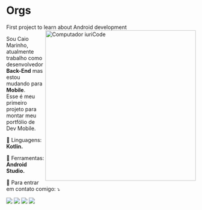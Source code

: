 # Orgs
First project to learn about Android development
<img src="https://raw.githubusercontent.com/MicaelliMedeiros/micaellimedeiros/master/image/computer-illustration.png" min-width="400px" max-width="400px" width="400px" align="right" alt="Computador iuriCode">

<p align="left"> 
  Sou Caio Marinho, atualmente trabalho como desenvolvedor <strong>Back-End</strong> mas estou mudando para <strong>Mobile</strong>.<br>
  Esse é meu primeiro projeto para montar meu portfólio de Dev Mobile. 
</p>

<p align="left">
  🦄 Linguagens: <strong>Kotlin.</strong>
</p>

<p align="left">
  💼 Ferramentas: <strong>Android Studio.</strong>
</p>

<p align="left">
  💌 Para entrar em contato comigo: ⤵️
</p>

<p align="left">
  <a href="#" alt="Gmail">
  <img src="https://img.shields.io/badge/-Gmail-FF0000?style=flat-square&labelColor=FF0000&logo=gmail&logoColor=white&link=caiomotamarinho22@gmail.com" /></a>

  <a href="#" alt="Linkedin">
  <img src="https://img.shields.io/badge/-Linkedin-0e76a8?style=flat-square&logo=Linkedin&logoColor=white&link=https://www.linkedin.com/in/caio-marinho-5545551b3/" /></a>

  <a href="#" alt="Twitter">
  <img src="https://img.shields.io/badge/-Twitter-3b5998?style=flat-square&labelColor=3b5998&logo=twitter&logoColor=white&link=https://twitter.com/CaioMotaMarinh1"/></a>

  <a href="#" alt="Instagram">
  <img src="https://img.shields.io/badge/-Instagram-DF0174?style=flat-square&labelColor=DF0174&logo=instagram&logoColor=white&link=https://www.instagram.com/caiommarinho/"/></a>
</p>  
